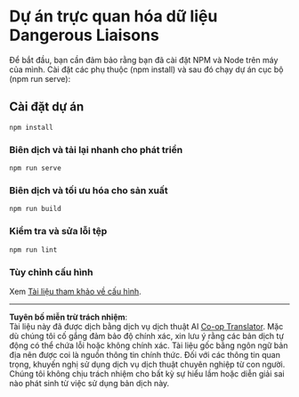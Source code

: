 <!--
CO_OP_TRANSLATOR_METADATA:
{
  "original_hash": "5c51a54dd89075a7a362890117b7ed9e",
  "translation_date": "2025-08-28T18:45:10+00:00",
  "source_file": "3-Data-Visualization/13-meaningful-visualizations/solution/README.md",
  "language_code": "vi"
}
-->
# Dự án trực quan hóa dữ liệu Dangerous Liaisons

Để bắt đầu, bạn cần đảm bảo rằng bạn đã cài đặt NPM và Node trên máy của mình. Cài đặt các phụ thuộc (npm install) và sau đó chạy dự án cục bộ (npm run serve):

## Cài đặt dự án
```
npm install
```

### Biên dịch và tải lại nhanh cho phát triển
```
npm run serve
```

### Biên dịch và tối ưu hóa cho sản xuất
```
npm run build
```

### Kiểm tra và sửa lỗi tệp
```
npm run lint
```

### Tùy chỉnh cấu hình
Xem [Tài liệu tham khảo về cấu hình](https://cli.vuejs.org/config/).

---

**Tuyên bố miễn trừ trách nhiệm**:  
Tài liệu này đã được dịch bằng dịch vụ dịch thuật AI [Co-op Translator](https://github.com/Azure/co-op-translator). Mặc dù chúng tôi cố gắng đảm bảo độ chính xác, xin lưu ý rằng các bản dịch tự động có thể chứa lỗi hoặc không chính xác. Tài liệu gốc bằng ngôn ngữ bản địa nên được coi là nguồn thông tin chính thức. Đối với các thông tin quan trọng, khuyến nghị sử dụng dịch vụ dịch thuật chuyên nghiệp từ con người. Chúng tôi không chịu trách nhiệm cho bất kỳ sự hiểu lầm hoặc diễn giải sai nào phát sinh từ việc sử dụng bản dịch này.